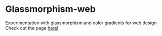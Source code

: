 # Glassmorphism-web
 Experimentation with glassmorphism and color gradients for web design <br>
 Check out the page [here!](https://pserb.github.io/Glassmorphism-web/home)

